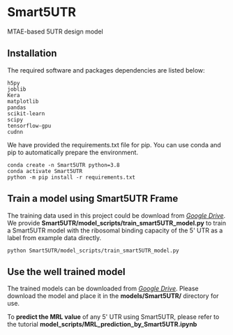 # Smart5UTR
MTAE-based 5UTR design model

## Installation
The required software and packages dependencies are listed below:
```
h5py
joblib
Kera
matplotlib
pandas
scikit-learn
scipy
tensorflow-gpu
cudnn
```


We have provided the requirements.txt file for pip. You can use conda and pip to automatically prepare the environment.
```
conda create -n Smart5UTR python=3.8
conda activate Smart5UTR
python -m pip install -r requirements.txt
```


## Train a model using Smart5UTR Frame

The training data used in this project could be download from [*Google Drive*](https://drive.google.com/drive/folders/1WBFdi0Nv15Epu3FJmOJFmKO5XoTxz1Q8?usp=share_link). We provide **Smart5UTR/model_scripts/train_smart5UTR_model.py** to train a Smart5UTR model with the ribosomal binding capacity of the 5' UTR as a label from example data directly.
```
python Smart5UTR/model_scripts/train_smart5UTR_model.py
```

## Use the well trained model

The trained models can be downloaded from [*Google Drive*](https://drive.google.com/drive/folders/1WBFdi0Nv15Epu3FJmOJFmKO5XoTxz1Q8?usp=share_link). Please download the model and place it in the **models/Smart5UTR/** directory for use. 

To **predict the MRL value** of any 5' UTR using Smart5UTR, please refer to the tutorial **model_scripts/MRL_prediction_by_Smart5UTR.ipynb**

